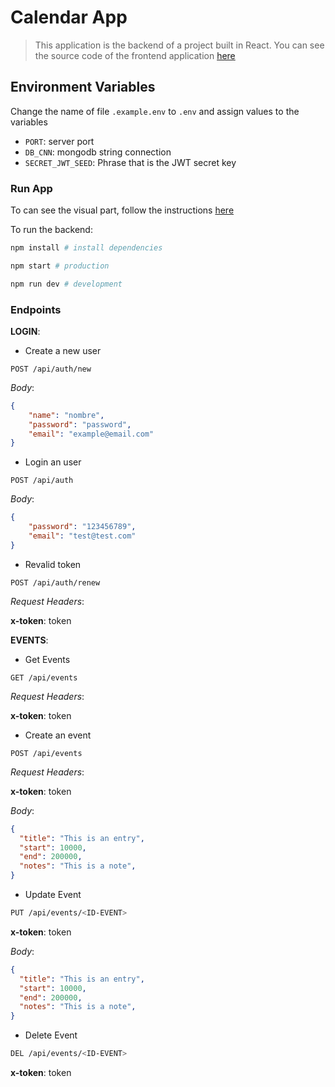 # Calendar App

>This application is the backend of a project built in React. You can see the source code of the frontend application [here](https://github.com/cmglezpdev/Calendar-App-Client)

## Environment Variables

Change the name of file `.example.env` to `.env` and assign values to the variables

- `PORT`: server port
- `DB_CNN`: mongodb string connection
- `SECRET_JWT_SEED`: Phrase that is the JWT secret key

### Run App

To can see the visual part, follow the instructions [here](https://github.com/cmglezpdev/Calendar-App-Client)

To run the backend:

```bash
npm install # install dependencies

npm start # production

npm run dev # development
```

### Endpoints

__LOGIN__:

- Create a new user

```
POST /api/auth/new
```

_Body_:
```json
{
    "name": "nombre",
    "password": "password",
    "email": "example@email.com"
}
```

- Login an user

```
POST /api/auth 
```

_Body_:
```json
{
    "password": "123456789",
    "email": "test@test.com"
}
```

- Revalid token

```
POST /api/auth/renew 
```

_Request Headers_:

__x-token__: token


__EVENTS__:

- Get Events

```
GET /api/events
```

_Request Headers_:

__x-token__: token


- Create an event
```
POST /api/events
```

_Request Headers_:

__x-token__: token



_Body_:
```json
{
  "title": "This is an entry",
  "start": 10000,
  "end": 200000,
  "notes": "This is a note",
}
```

- Update Event

```bash
PUT /api/events/<ID-EVENT>
```

__x-token__: token

_Body_:
```json
{
  "title": "This is an entry",
  "start": 10000,
  "end": 200000,
  "notes": "This is a note",
}
```

- Delete Event

```bash
DEL /api/events/<ID-EVENT>
```

__x-token__: token
